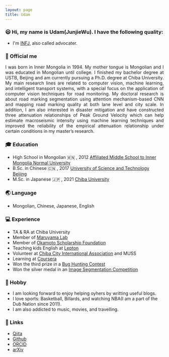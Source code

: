 ```yaml
---
layout: page
title: Udam
---
```


### 😃 Hi, my name is Udam(JunjieWu). I have the following quality:

- I'm [INFJ](https://www.16personalities.com/infj-personality), also called advocater.


### 👀 Official me
<p align = "justify">
I was born in Inner Mongolia in 1994. My mother tongue is Mongolian and I was educated in Mongolian until college. I finished my bachelor degree at USTB, Beijing and am currently pursuing a Ph.D. degree at Chiba University. My main research lines are related to computer vision, machine learning, and intelligent transport systems, with a special focus on the application of computer vision techniques for road monitoring. My doctoral research is about road marking segmentation using attention mechanism-based CNN and mapping road marking quality at both lane level and city scale. In addition, I am also interested in disaster mitigation and have constructed three attenuation relationships of Peak Ground Velocity which can help estimate macroseismic intensity using machine learning techniques and improved the reliability of the empirical attenuation relationship under certain conditions in my master’s research.
</p>

### 🎓 Education
- High School in Mongolian 🇲🇳 , 2012 
[Affiliated Middle School to Inner Mongolia Normal University](https://fz.imnu.edu.cn/)  
- B.Sc. in Chinese 🇨🇳 , 2017
[University of Science and Technology Beijing](https://en.ustb.edu.cn/)
- M.Sc. in Japanese 🇯🇵 , 2021
[Chiba University](https://www.chiba-u.ac.jp/e/index.html)

### 🌏 Language
- Mongolian, Chinese, Japanese, English

### 💻 Experience
- TA & RA at Chiba University
- Member of [Maruyama Lab](http://ares.tu.chiba-u.jp/marulab/research/index.html)
- Member of [Okamoto Scholarship Foundation](http://www.osf-family.com/)
- Teaching kids English at [Lepton](https://www.lepton.co.jp/)
- Volunteer at [Chiba City International Association](https://ccia-chiba.or.jp/en/) and MUSS
- Learning at [Coursera](https://www.coursera.org/search?query=deep%20learning&)
- Won the third prize in a [Bug Hunting Contest](https://jdp.chiba-u.jp/c-csirt/contest/bughunt2020/index.html)
- Won the silver medal in an [Image Segmentation Competition](https://www.kaggle.com/chiba1sonny)

### 🎵 Hobby
- I am looking forward to enjoy helping oyhers by writting useful blogs.
- I love sports: Basketball, Billards, and watching NBA(I am a part of the Dub Nation since 2011).
- I am also addicted to music, movies, and travelling.

### 🔗 Links   
- [Qiita](https://qiita.com/chiba1sonny)   
- [Github](https://github.com/chiba1sonny)
- [ORCID](https://orcid.org/0000-0002-3946-940X)
- [arXiv](https://arxiv.org/abs/2111.00220)  
